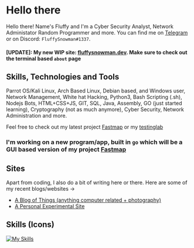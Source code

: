 # Hello there

Hello there! Name's Fluffy and I'm a Cyber Security Analyst, Network Administator Random Programmer and more. You can find me on <a target="_blank" rel="me" href="https://t.me/FluffySnowman">Telegram</a> or on Discord: `FluffySnowman#1337`.

#### [UPDATE]: My new WIP site: [fluffysnowman.dev](https://fluffysnowman.dev). Make sure to check out the terminal based `about` page

## Skills, Technologies and Tools

Parrot OS/Kali Linux, Arch Based Linux, Debian based, and Windows user, Network Management, White hat Hacking, Python3, Bash Scripting (.sh), Nodejs Bots, HTML+CSS+JS, GIT, SQL, Java, Assembly, GO (just started learning), Cryptography (not as much anymore), Cyber Security, Network Administration and more.

Feel free to check out my latest project [Fastmap](https://github.com/FluffySnowman/fastmap) or my [testinglab](https://github.com/FluffySnowman/testinglab)
### I'm working on a new program/app, built in `go` which will be a GUI based version of my project [Fastmap](https://github.com/FluffySnowman/fastmap)

## Sites

Apart from coding, I also do a bit of writing here or there. Here are some of my recent blogs/websites ->

- [A Blog of Things (anything computer related + photography)](https://fluffysnowman.github.io)
- [A Personal Experimental Site](https://fluffysnowman.dev)
<!-- - [The Point is there ain't No Point (A blog about mental illness and how to deal with it + some interesting experiences)](https://thatoneschizo.blogspot.com) -->


## Skills (Icons)

[![My Skills](https://skillicons.dev/icons?i=js,html,css,py,bash,nodejs,git,java,go,postman,powershell,ableton,discord,electron,gitlab,linux,neovim,vim,vscode)](https://skillicons.dev)





[//]: < ## Github Stats >

[//]: <  [![Top Langs](https://github-readme-stats.vercel.app/api/top-langs/?username=FluffySnowman)](https://github.com/anuraghazra/github-readme-stats) ![Fluffy's GitHub stats](https://github-readme-stats.vercel.app/api?username=FLuffySnowman&show_icons=true&theme=radical) >

[//]: <   ![](https://komarev.com/ghpvc/?username=FluffySnowman) >


